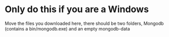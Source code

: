 # Only do this if you are a **Windows**
Move the files you downloaded here, there should be two folders, Mongodb (contains a bin/mongodb.exe) and an empty mongodb-data